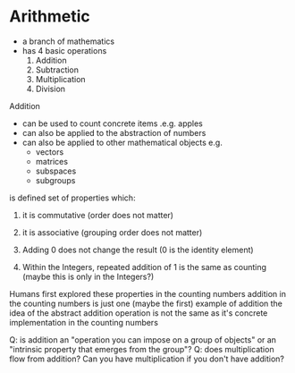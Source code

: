# Arithmetic

- a branch of mathematics
- has 4 basic operations
    1. Addition
    2. Subtraction
    3. Multiplication
    4. Division

Addition

- can be used to count concrete items .e.g. apples
- can also be applied to the abstraction of numbers
- can also be applied to other mathematical objects e.g.
    - vectors
    - matrices
    - subspaces
    - subgroups

is defined set of properties which:

1. it is commutative (order does not matter)
2. it is associative (grouping order does not matter)
3. Adding 0 does not change the result (0 is the identity element)

4. Within the Integers, repeated addition of 1 is the same as counting (maybe
   this is only in the Integers?)

Humans first explored these properties in the counting numbers addition in the
counting numbers is just one (maybe the first) example of addition the idea of
the abstract addition operation is not the same as it's concrete implementation
in the counting numbers

Q: is addition an "operation you can impose on a group of objects" or an
"intrinsic property that emerges from the group"? Q: does multiplication flow
from addition? Can you have multiplication if you don't have addition?
